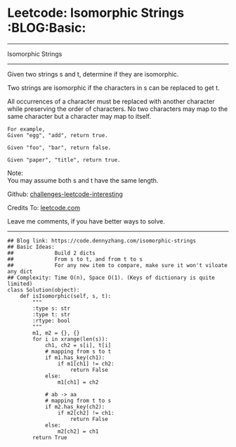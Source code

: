 # Leetcode: Isomorphic Strings     :BLOG:Basic:


---

Isomorphic Strings  

---

Given two strings s and t, determine if they are isomorphic.  

Two strings are isomorphic if the characters in s can be replaced to get t.  

All occurrences of a character must be replaced with another character while preserving the order of characters. No two characters may map to the same character but a character may map to itself.  

    For example,
    Given "egg", "add", return true.
    
    Given "foo", "bar", return false.
    
    Given "paper", "title", return true.

Note:  
You may assume both s and t have the same length.  

Github: [challenges-leetcode-interesting](https://github.com/DennyZhang/challenges-leetcode-interesting/tree/master/isomorphic-strings)  

Credits To: [leetcode.com](https://leetcode.com/problems/isomorphic-strings/description/)  

Leave me comments, if you have better ways to solve.  

---

    ## Blog link: https://code.dennyzhang.com/isomorphic-strings
    ## Basic Ideas:
    ##             Build 2 dicts
    ##             From s to t, and from t to s
    ##             For any new item to compare, make sure it won't viloate any dict
    ## Complexity: Time O(n), Space O(1). (Keys of dictionary is quite limited)
    class Solution(object):
        def isIsomorphic(self, s, t):
            """
            :type s: str
            :type t: str
            :rtype: bool
            """
            m1, m2 = {}, {}
            for i in xrange(len(s)):
                ch1, ch2 = s[i], t[i]
                # mapping from s to t
                if m1.has_key(ch1):
                    if m1[ch1] != ch2:
                        return False
                else:
                    m1[ch1] = ch2
    
                # ab -> aa
                # mapping from t to s
                if m2.has_key(ch2):
                    if m2[ch2] != ch1:
                        return False
                else:
                    m2[ch2] = ch1
            return True